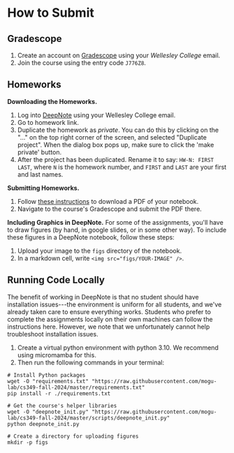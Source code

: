 # How to Submit


## Gradescope

1. Create an account on [Gradescope](https://www.gradescope.com/) using your *Wellesley College* email.
2. Join the course using the entry code `J776Z8`.




## Homeworks

**Downloading the Homeworks.**
1. Log into [DeepNote](https://deepnote.com/) using your Wellesley College email. 
2. Go to homework link.
3. Duplicate the homework as *private*. You can do this by clicking on the "..." on the top right corner of the screen, and selected "Duplicate project". When the dialog box pops up, make sure to click the 'make private' button.
4. After the project has been duplicated. Rename it to say: `HW-N: FIRST LAST`, where `N` is the homework number, and `FIRST` and `LAST` are your first and last names.

**Submitting Homeworks.**
1. Follow [these instructions](https://deepnote.com/docs/export-pdf) to download a PDF of your notebook.
2. Navigate to the course's Gradescope and submit the PDF there.


**Including Graphics in DeepNote.** For some of the assignments, you'll have to draw figures (by hand, in google slides, or in some other way). To include these figures in a DeepNote notebook, follow these steps:
1. Upload your image to the `figs` directory of the notebook.
2. In a markdown cell, write `<img src="figs/YOUR-IMAGE" />`.



## Running Code Locally

The benefit of working in DeepNote is that no student should have installation issues---the environment is uniform for all students, and we've already taken care to ensure everything works. Students who prefer to complete the assignments locally on their own machines can follow the instructions here. However, we note that we unfortunately cannot help troubleshoot installation issues.

1. Create a virtual python environment with python $3.10$. We recommend using micromamba for this.
2. Then run the following commands in your terminal:
```
# Install Python packages
wget -O "requirements.txt" "https://raw.githubusercontent.com/mogu-lab/cs349-fall-2024/master/requirements.txt"
pip install -r ./requirements.txt

# Get the course's helper libraries
wget -O "deepnote_init.py" "https://raw.githubusercontent.com/mogu-lab/cs349-fall-2024/master/scripts/deepnote_init.py"
python deepnote_init.py

# Create a directory for uploading figures
mkdir -p figs

```
